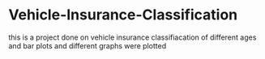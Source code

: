 # Vehicle-Insurance-Classification
this is a project done on vehicle insurance classifiacation of different ages and bar plots and different graphs were plotted
